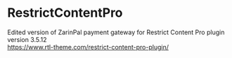 # RestrictContentPro
Edited version of ZarinPal payment gateway for Restrict Content Pro plugin version 3.5.12
<br>
https://www.rtl-theme.com/restrict-content-pro-plugin/
